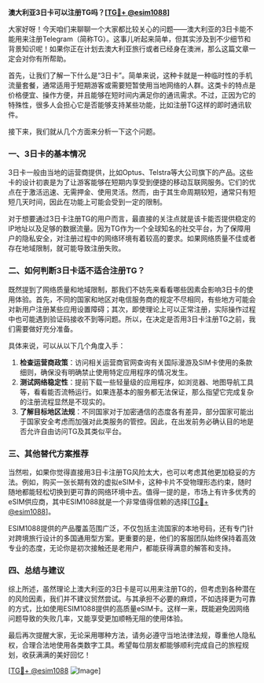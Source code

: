 **澳大利亚3日卡可以注册TG吗？[[TG💪+ @esim1088](https://t.me/s/esim1088)]**

大家好呀！今天咱们来聊聊一个大家都比较关心的问题——澳大利亚的3日卡能不能用来注册Telegram（简称TG）。这事儿听起来简单，但其实涉及到不少细节和背景知识呢！如果你正在计划去澳大利亚旅行或者已经身在澳洲，那么这篇文章一定会对你有所帮助。

首先，让我们了解一下什么是“3日卡”。简单来说，这种卡就是一种临时性的手机流量套餐，通常适用于短期游客或需要短暂使用当地网络的人群。这类卡的特点是价格便宜、操作方便，并且能够在短时间内满足你的通讯需求。不过，正因为它的特殊性，很多人会担心它是否能够支持某些功能，比如注册TG这样的即时通讯软件。

接下来，我们就从几个方面来分析一下这个问题。

### 一、3日卡的基本情况

3日卡一般由当地的运营商提供，比如Optus、Telstra等大公司旗下的产品。这些卡的设计初衷是为了让游客能够在短期内享受到便捷的移动互联网服务。它们的优点在于激活迅速、无需押金、使用灵活。然而，由于其生命周期较短，通常只有短短几天时间，因此在功能上可能会受到一定的限制。

对于想要通过3日卡注册TG的用户而言，最直接的关注点就是该卡能否提供稳定的IP地址以及足够的数据流量。因为TG作为一个全球知名的社交平台，为了保障用户的隐私安全，对注册过程中的网络环境有着较高的要求。如果网络质量不佳或者存在地域限制，就可能导致注册失败。

### 二、如何判断3日卡适不适合注册TG？

既然提到了网络质量和地域限制，那我们不妨先来看看哪些因素会影响3日卡的使用体验。首先，不同的国家和地区对电信服务商的规定不尽相同，有些地方可能会对新用户注册某些应用设置障碍；其次，即使理论上可以正常注册，实际操作过程中也可能遇到验证码接收不到等问题。所以，在决定是否用3日卡注册TG之前，我们需要做好充分准备。

具体来说，可以从以下几个角度入手：

1. **检查运营商政策**：访问相关运营商官网查询有关国际漫游及SIM卡使用的条款细则，确保没有明确禁止使用特定应用程序的情况发生。
2. **测试网络稳定性**：提前下载一些轻量级的应用程序，如浏览器、地图导航工具等，看看能否流畅运行。如果连基本的服务都无法保证，那么指望它完成复杂的注册流程显然是不现实的。
3. **了解目标地区法规**：不同国家对于加密通信的态度各有差异，部分国家可能出于国家安全考虑而加强对此类服务的管控。因此，在出发前务必确认目的地是否允许自由访问TG及其类似平台。

### 三、其他替代方案推荐

当然啦，如果你觉得直接用3日卡注册TG风险太大，也可以考虑其他更加稳妥的方法。例如，购买一张长期有效的虚拟eSIM卡，这种卡片不受物理形态约束，随时随地都能轻松切换到更可靠的网络环境中去。值得一提的是，市场上有许多优秀的eSIM供应商，其中ESIM1088就是一个非常值得信赖的选择[[TG💪+ @esim1088](https://t.me/s/esim1088)]。

ESIM1088提供的产品覆盖范围广泛，不仅包括主流国家的本地号码，还有专门针对跨境旅行设计的多国通用型方案。更重要的是，他们的客服团队始终保持着高效专业的态度，无论你是初次接触还是老用户，都能获得满意的解答和支持。

### 四、总结与建议

综上所述，虽然理论上澳大利亚的3日卡是可以用来注册TG的，但考虑到各种潜在的风险因素，我们并不建议贸然尝试。与其承担不必要的麻烦，不如选择更为可靠的方式，比如使用ESIM1088提供的高质量eSIM卡。这样一来，既能避免因网络问题导致的失败几率，又能享受更加顺畅无阻的使用体验。

最后再次提醒大家，无论采用哪种方法，请务必遵守当地法律法规，尊重他人隐私权，合理合法地使用各类数字工具。希望每位朋友都能够顺利完成自己的旅程规划，收获满满的美好回忆！

[[TG💪+ @esim1088](https://t.me/s/esim1088) ![Image](https://i.postimg.cc/4NQfJmqS/Snipaste-2025-05-13-00-14-12.png)]